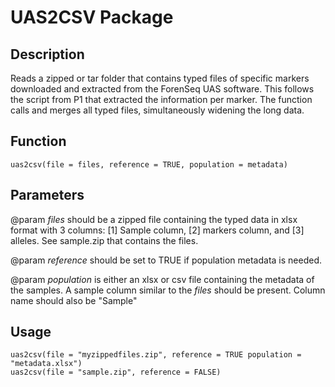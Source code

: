 # UAS2CSV Package

## Description
Reads a zipped or tar folder that contains typed files of specific markers downloaded and extracted from the ForenSeq UAS software. 
This follows the script from P1 that extracted the information per marker. The function calls and merges all typed files, simultaneously widening the long data.

## Function
```
uas2csv(file = files, reference = TRUE, population = metadata)
```

## Parameters
@param *files* should be a zipped file containing the typed data in xlsx format with 3 columns: [1] Sample column, [2] markers column, and [3] alleles. See sample.zip that contains the files.

@param *reference* should be set to TRUE if population metadata is needed.

@param *population* is either an xlsx or csv file containing the metadata of the samples. A sample column similar to the *files* should be present. Column name should also be "Sample"

## Usage
```
uas2csv(file = "myzippedfiles.zip", reference = TRUE population = "metadata.xlsx")
uas2csv(file = "sample.zip", reference = FALSE)
```
